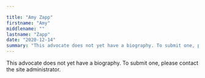 ```yaml
---

title: "Amy Zapp"
firstname: "Amy"
middlename: ""
lastname: "Zapp"
date: "2020-12-14"
summary: "This advocate does not yet have a biography. To submit one, please contact the site administrator."
---
```

This advocate does not yet have a biography. To submit one, please contact the site administrator.

